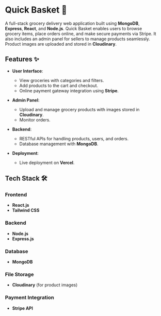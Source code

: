 # Quick Basket 🛒

A full-stack grocery delivery web application built using **MongoDB**, **Express**, **React**, and **Node.js**. Quick Basket enables users to browse grocery items, place orders online, and make secure payments via Stripe. It also includes an admin panel for sellers to manage products seamlessly. Product images are uploaded and stored in **Cloudinary**.

## Features ✨

- **User Interface**:
  - View groceries with categories and filters.
  - Add products to the cart and checkout.
  - Online payment gateway integration using **Stripe**.

- **Admin Panel**:
  - Upload and manage grocery products with images stored in **Cloudinary**.
  - Monitor orders.

- **Backend**:
  - RESTful APIs for handling products, users, and orders.
  - Database management with **MongoDB**.

- **Deployment**:
  - Live deployment on **Vercel**.

## Tech Stack 🛠️

### Frontend
- **React.js**
- **Tailwind CSS**

### Backend
- **Node.js**
- **Express.js**

### Database
- **MongoDB**

### File Storage
- **Cloudinary** (for product images)

### Payment Integration
- **Stripe API**
